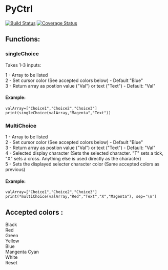 # PyCtrl
[![Build Status](https://travis-ci.com/Hammie217/PyCtrl.svg?token=2HV22j5ihLUf9pzgZL6y&branch=master)](https://travis-ci.com/Hammie217/PyCtrl)
[![Coverage Status](https://coveralls.io/repos/github/Hammie217/PyCtrl/badge.svg?branch=master)](https://coveralls.io/github/Hammie217/PyCtrl?branch=master)
## Functions:
### singleChoice

Takes 1-3 inputs:

  1 - Array to be listed  
  2 - Set cursor color (See accepted colors below) - Default "Blue"  
  3 - Return array as postion value ("Val") or text ("Text") - Default: "Val"  

#### Example:

```
valArray=["Choice1","Choice2","Choice3"]  
print(singleChoice(valArray,"Magenta","Text"))
```
### MultiChoice
  1 - Array to be listed  
  2 - Set cursor color (See accepted colors below) - Default "Blue"  
  3 - Return array as postion value ("Val") or text ("Text") - Default: "Val"  
  4 - Selected display character (Sets the selected character. "T" sets a tick, "X" sets a cross. Anything else is used directly as the character)  
  5 - Sets the displayed selecter character color (Same accepted colors as previous)  
#### Example:

```
valArray=["Choice1","Choice2","Choice3"]  
print(*multiChoice(valArray,"Red","Text","X","Magenta"), sep='\n')  
```

## Accepted colors :
Black  
Red  
Green  
Yellow   
Blue  
Mangenta 
Cyan  
White  
Reset  
